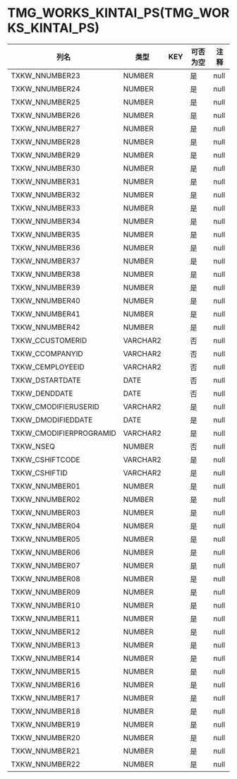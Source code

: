 # TMG_WORKS_KINTAI_PS(TMG_WORKS_KINTAI_PS)
| 列名   | 类型   | KEY  | 可否为空 | 注释   |
| ---- | ---- | ---- | ---- | ---- |
|TXKW_NNUMBER23|NUMBER||是|null|
|TXKW_NNUMBER24|NUMBER||是|null|
|TXKW_NNUMBER25|NUMBER||是|null|
|TXKW_NNUMBER26|NUMBER||是|null|
|TXKW_NNUMBER27|NUMBER||是|null|
|TXKW_NNUMBER28|NUMBER||是|null|
|TXKW_NNUMBER29|NUMBER||是|null|
|TXKW_NNUMBER30|NUMBER||是|null|
|TXKW_NNUMBER31|NUMBER||是|null|
|TXKW_NNUMBER32|NUMBER||是|null|
|TXKW_NNUMBER33|NUMBER||是|null|
|TXKW_NNUMBER34|NUMBER||是|null|
|TXKW_NNUMBER35|NUMBER||是|null|
|TXKW_NNUMBER36|NUMBER||是|null|
|TXKW_NNUMBER37|NUMBER||是|null|
|TXKW_NNUMBER38|NUMBER||是|null|
|TXKW_NNUMBER39|NUMBER||是|null|
|TXKW_NNUMBER40|NUMBER||是|null|
|TXKW_NNUMBER41|NUMBER||是|null|
|TXKW_NNUMBER42|NUMBER||是|null|
|TXKW_CCUSTOMERID|VARCHAR2||否|null|
|TXKW_CCOMPANYID|VARCHAR2||否|null|
|TXKW_CEMPLOYEEID|VARCHAR2||否|null|
|TXKW_DSTARTDATE|DATE||否|null|
|TXKW_DENDDATE|DATE||否|null|
|TXKW_CMODIFIERUSERID|VARCHAR2||是|null|
|TXKW_DMODIFIEDDATE|DATE||是|null|
|TXKW_CMODIFIERPROGRAMID|VARCHAR2||是|null|
|TXKW_NSEQ|NUMBER||否|null|
|TXKW_CSHIFTCODE|VARCHAR2||是|null|
|TXKW_CSHIFTID|VARCHAR2||是|null|
|TXKW_NNUMBER01|NUMBER||是|null|
|TXKW_NNUMBER02|NUMBER||是|null|
|TXKW_NNUMBER03|NUMBER||是|null|
|TXKW_NNUMBER04|NUMBER||是|null|
|TXKW_NNUMBER05|NUMBER||是|null|
|TXKW_NNUMBER06|NUMBER||是|null|
|TXKW_NNUMBER07|NUMBER||是|null|
|TXKW_NNUMBER08|NUMBER||是|null|
|TXKW_NNUMBER09|NUMBER||是|null|
|TXKW_NNUMBER10|NUMBER||是|null|
|TXKW_NNUMBER11|NUMBER||是|null|
|TXKW_NNUMBER12|NUMBER||是|null|
|TXKW_NNUMBER13|NUMBER||是|null|
|TXKW_NNUMBER14|NUMBER||是|null|
|TXKW_NNUMBER15|NUMBER||是|null|
|TXKW_NNUMBER16|NUMBER||是|null|
|TXKW_NNUMBER17|NUMBER||是|null|
|TXKW_NNUMBER18|NUMBER||是|null|
|TXKW_NNUMBER19|NUMBER||是|null|
|TXKW_NNUMBER20|NUMBER||是|null|
|TXKW_NNUMBER21|NUMBER||是|null|
|TXKW_NNUMBER22|NUMBER||是|null|
